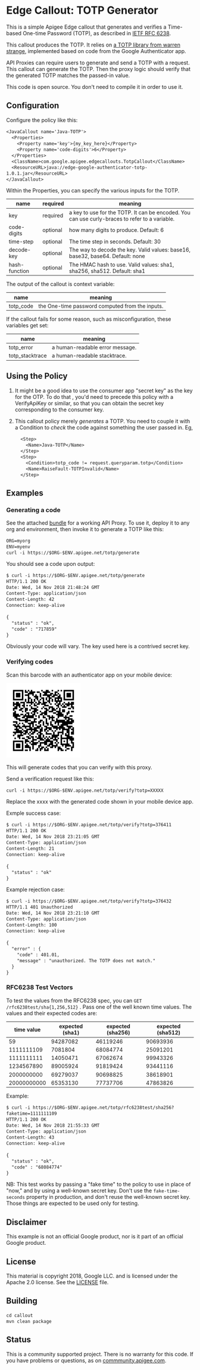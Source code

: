 # Edge Callout: TOTP Generator

This is a simple Apigee Edge callout that generates and verifies a Time-based
One-time Password (TOTP), as described in [IETF RFC
6238](https://tools.ietf.org/html/rfc6238).

This callout produces the TOTP. It relies on [a TOTP library from warren
strange](https://github.com/wstrange/GoogleAuth/), implemented based on code
from the Google Authenticator app.

API Proxies can require users to generate and send a TOTP with a request. This
callout can generate the TOTP. Then the proxy logic should verify that the
generated TOTP matches the passed-in value.

This code is open source. You don't need to compile it in order to use it.


## Configuration

Configure the policy like this:

```
<JavaCallout name='Java-TOTP'>
  <Properties>
    <Property name='key'>{my_key_here}</Property>
    <Property name='code-digits'>6</Property>
  </Properties>
  <ClassName>com.google.apigee.edgecallouts.TotpCallout</ClassName>
  <ResourceURL>java://edge-google-authenticator-totp-1.0.1.jar</ResourceURL>
</JavaCallout>
```

Within the Properties, you can specify the various inputs for the TOTP.

| name         | required | meaning                                 |
| ------------ | -------- | ----------------------------------------|
| key          | required | a key to use for the TOTP. It can be encoded. You can use curly-braces to refer to a variable. |
| code-digits  | optional | how many digits to produce.  Default: 6 |
| time-step    | optional | The time step in seconds. Default: 30   |
| decode-key   | optional | The way to decode the key.  Valid values: base16, base32, base64.  Default: none  |
| hash-function| optional | The HMAC hash to use. Valid values: sha1, sha256, sha512. Default: sha1 |

The output of the callout is context variable:

| name                  | meaning                                             |
| --------------------- | ----------------------------------------------------|
| totp_code             | the One-time password computed from the inputs.     |

If the callout fails for some reason, such as misconfiguration, these variables get set:

| name                  | meaning |
| --------------------- | ---------------------------------------------------------------------- |
| totp_error            | a human-readable error message.                                        |
| totp_stacktrace       | a human-readable stacktrace.                                           |


## Using the Policy

1. It might be a good idea to use the consumer app "secret key" as the key for
   the OTP.  To do that , you'd need to precede this policy with a VerifyApiKey
   or similar, so that you can obtain the secret key corresponding to the
   consumer key.

2. This callout policy merely _generates_ a TOTP.  You need to couple it with a
   Condition to _check_ the code against something the user passed in.  Eg,

   ```
     <Step>
       <Name>Java-TOTP</Name>
     </Step>
     <Step>
       <Condition>totp_code != request.queryparam.totp</Condition>
       <Name>RaiseFault-TOTPInvalid</Name>
     </Step>
   ```


## Examples

### Generating a code

See the attached [bundle](./bundle) for a working API Proxy.
To use it, deploy it to any org and environment, then invoke it to generate a TOTP like this:

```
ORG=myorg
ENV=myenv
curl -i https://$ORG-$ENV.apigee.net/totp/generate
```

You should see a code upon output:

```
$ curl -i https://$ORG-$ENV.apigee.net/totp/generate
HTTP/1.1 200 OK
Date: Wed, 14 Nov 2018 21:48:24 GMT
Content-Type: application/json
Content-Length: 42
Connection: keep-alive

{
  "status" : "ok",
  "code" : "717859"
}
```

Obviously your code will vary.  The key used here is a contrived secret key.


### Verifying codes

Scan this barcode with an authenticator app on your mobile device:

![barcode](./images/TOTP-Proxy-Example-QR-Code.png "Barcode for Example")

This will generate codes that you can verify with this proxy.

Send a verification request like this: 

```
curl -i https://$ORG-$ENV.apigee.net/totp/verify?totp=XXXXX
```

Replace the xxxx with the generated code shown in your mobile device app.

Exmple success case:
```
$ curl -i https://$ORG-$ENV.apigee.net/totp/verify?totp=376411
HTTP/1.1 200 OK
Date: Wed, 14 Nov 2018 23:21:05 GMT
Content-Type: application/json
Content-Length: 21
Connection: keep-alive

{
  "status" : "ok"
}
```

Example rejection case:

```
$ curl -i https://$ORG-$ENV.apigee.net/totp/verify?totp=376432
HTTP/1.1 401 Unauthorized
Date: Wed, 14 Nov 2018 23:21:10 GMT
Content-Type: application/json
Content-Length: 100
Connection: keep-alive

{
  "error" : {
    "code" : 401.01,
    "message" : "unauthorized. The TOTP does not match."
  }
}

```




### RFC6238 Test Vectors

To test the values from the RFC6238 spec, you can `GET
/rfc6238test/sha{1,256,512}` .  Pass one of the well known time values.  The
values and their expected codes are:

| time value   | expected (sha1) | expected (sha256) | expected (sha512) |
|--------------|-----------------|-------------------|-------------------|
| 59           | 94287082        | 46119246          | 90693936 |
| 1111111109   | 7081804         | 68084774          | 25091201 |
| 1111111111   | 14050471        | 67062674          | 99943326 |
| 1234567890   | 89005924        | 91819424          | 93441116 |
| 2000000000   | 69279037        | 90698825          | 38618901 |
| 20000000000  | 65353130        | 77737706          | 47863826 |

Example:

```
$ curl -i https://$ORG-$ENV.apigee.net/totp/rfc6238test/sha256?faketime=1111111109
HTTP/1.1 200 OK
Date: Wed, 14 Nov 2018 21:55:33 GMT
Content-Type: application/json
Content-Length: 43
Connection: keep-alive

{
  "status" : "ok",
  "code" : "68084774"
}
```

NB: This test works by passing a "fake time" to the policy to use in place of
"now," and by using a well-known secret key. Don't use the `fake-time-seconds`
property in production, and don't reuse the well-known secret key. Those things
are expected to be used only for testing.


## Disclaimer

This example is not an official Google product, nor is it part of an official Google product.

## License

This material is copyright 2018, Google LLC.
and is licensed under the Apache 2.0 license. See the [LICENSE](LICENSE) file.

## Building

```
cd callout
mvn clean package
```

## Status

This is a community supported project. There is no warranty for this code.
If you have problems or questions, as on [commmunity.apigee.com](https://community.apigee.com).
